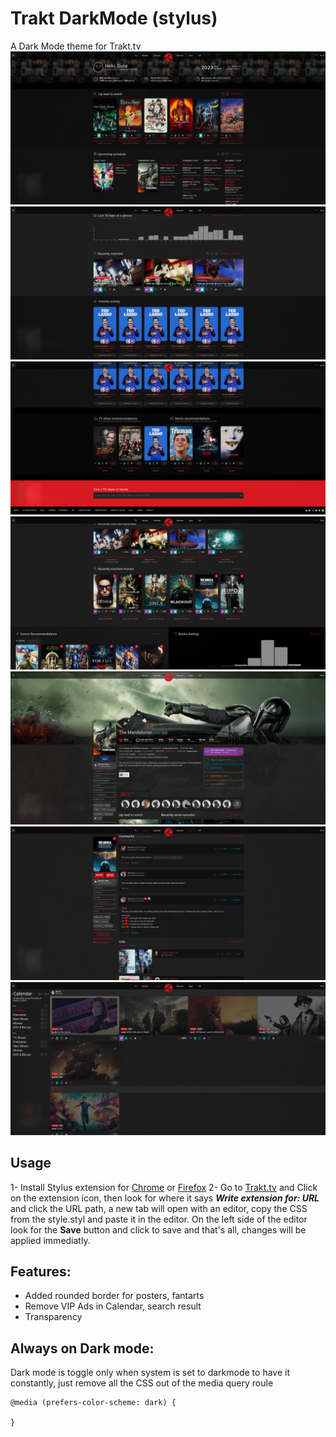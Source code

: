 # Trakt DarkMode (stylus)
A Dark Mode theme for Trakt.tv
![Up next/Upcoming sections](https://github.com/stoneC0der/trakt-stylus/blob/master/screenshots/up-next-upcoming.png)
![Recent & Network activity sections](https://github.com/stoneC0der/trakt-stylus/blob/master/screenshots/recent-activity-and-network.png)
![Recommended section](https://github.com/stoneC0der/trakt-stylus/blob/master/screenshots/recommended-section.png)
![Profile activity section](https://github.com/stoneC0der/trakt-stylus/blob/master/screenshots/profile-recent-activity.png)
![Movie details section](https://github.com/stoneC0der/trakt-stylus/blob/master/screenshots/movie-details.png)
![Comments section](https://github.com/stoneC0der/trakt-stylus/blob/master/screenshots/comments-section.png)
![Calendar/Search results section](https://github.com/stoneC0der/trakt-stylus/blob/master/screenshots/calendar.png)
## Usage
1- Install Stylus extension for [Chrome](https://chrome.google.com/webstore/detail/stylus/clngdbkpkpeebahjckkjfobafhncgmne) or [Firefox](https://addons.mozilla.org/en-US/firefox/addon/styl-us/)
2- Go to [Trakt.tv](trakt.tv) and Click on the extension icon, then look for where it says ***Write extension for: URL*** and click the URL path, a new tab will open with an editor, copy the CSS from the style.styl and paste it in the editor.
On the left side of the editor look for the **Save** button and click to save and that's all, changes will be applied immediatly.

## Features:
- Added rounded border for posters, fantarts
- Remove VIP Ads in Calendar, search result
- Transparency

## Always on Dark mode:
Dark mode is toggle only when system is set to darkmode to have it constantly, just remove all the CSS out of the media query roule

    @media (prefers-color-scheme: dark) {
    
    }
